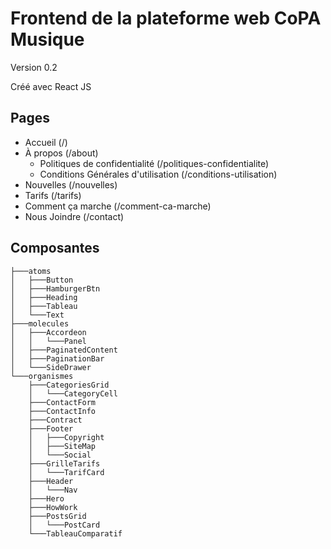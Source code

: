 # Frontend de la plateforme web CoPA Musique

Version 0.2

Créé avec React JS

## Pages

- Accueil (/)
- À propos (/about)
  - Politiques de confidentialité (/politiques-confidentialite)
  - Conditions Générales d'utilisation (/conditions-utilisation)
- Nouvelles (/nouvelles)
- Tarifs (/tarifs)
- Comment ça marche (/comment-ca-marche)
- Nous Joindre (/contact)

## Composantes
```
├───atoms
│   ├───Button
│   ├───HamburgerBtn
│   ├───Heading
│   ├───Tableau
│   └───Text
├───molecules
│   ├───Accordeon
│   │   └───Panel
│   ├───PaginatedContent
│   ├───PaginationBar
│   └───SideDrawer
└───organismes
    ├───CategoriesGrid
    │   └───CategoryCell
    ├───ContactForm
    ├───ContactInfo
    ├───Contract
    ├───Footer
    │   ├───Copyright
    │   ├───SiteMap
    │   └───Social
    ├───GrilleTarifs
    │   └───TarifCard
    ├───Header
    │   └───Nav
    ├───Hero
    ├───HowWork
    ├───PostsGrid
    │   └───PostCard
    └───TableauComparatif
```

